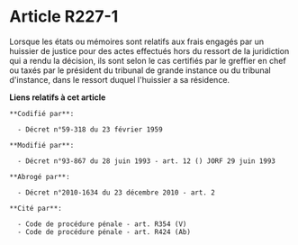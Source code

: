 # Article R227-1

Lorsque les états ou mémoires sont relatifs aux frais engagés par un huissier de justice pour des actes effectués hors du
ressort de la juridiction qui a rendu la décision, ils sont selon le cas certifiés par le greffier en chef ou taxés par le
président du tribunal de grande instance ou du tribunal d'instance, dans le ressort duquel l'huissier a sa résidence.

**Liens relatifs à cet article**

	**Codifié par**:

	  - Décret n°59-318 du 23 février 1959

	**Modifié par**:

	  - Décret n°93-867 du 28 juin 1993 - art. 12 () JORF 29 juin 1993

	**Abrogé par**:

	  - Décret n°2010-1634 du 23 décembre 2010 - art. 2

	**Cité par**:

	  - Code de procédure pénale - art. R354 (V)
	  - Code de procédure pénale - art. R424 (Ab)

